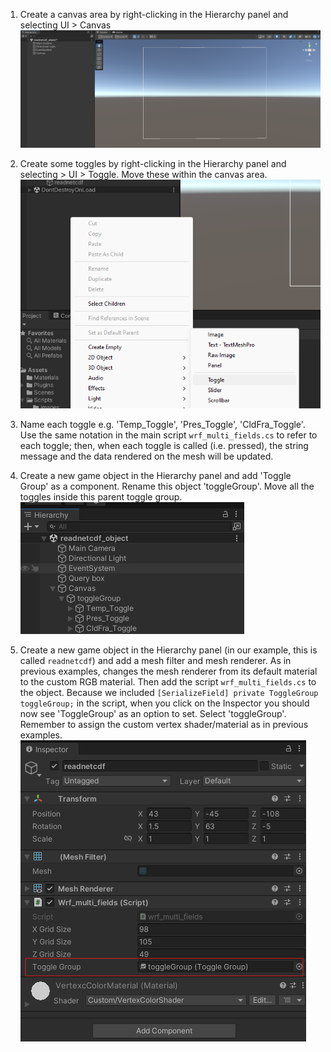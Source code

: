 1. Create a canvas area by right-clicking in the Hierarchy panel and selecting UI > Canvas <br />
![canvas](../images/MultipleFields/canvas.png)

2. Create some toggles by right-clicking in the Hierarchy panel and selecting > UI > Toggle. Move these within the canvas area. <br />
![toggle_creation](../images/MultipleFields/toggle_creation.png)

3. Name each toggle e.g. 'Temp_Toggle', 'Pres_Toggle', 'CldFra_Toggle'. Use the same notation in the main script `wrf_multi_fields.cs` to refer to each toggle; then, when each toggle is called (i.e. pressed), the string message and the data rendered on the mesh will be updated.

4. Create a new game object in the Hierarchy panel and add 'Toggle Group' as a component. Rename this object 'toggleGroup'. Move all the toggles inside this parent toggle group. <br />
![toggle_group](../images/MultipleFields/toggle_group.png)

5. Create a new game object in the Hierarchy panel (in our example, this is called `readnetcdf`) and add a mesh filter and mesh renderer. As in previous examples, changes the mesh renderer from its default material to the custom RGB material. Then add the script `wrf_multi_fields.cs` to the object. Because we included `[SerializeField] private ToggleGroup toggleGroup;` in the script, when you click on the Inspector you should now see 'ToggleGroup' as an option to set. Select 'toggleGroup'. Remember to assign the custom vertex shader/material as in previous examples. <br />
![set_toggle_group](../images/MultipleFields/set_toggle_group.png)